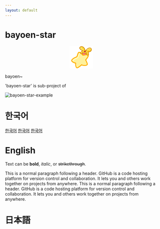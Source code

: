 ```yaml
---
layout: default
---
```


# bayoen-star

<p align="center">   
   <img src="/bayoen-star/dailycarbuncle_kirbuncle.png" width="15%" hspace="10"/>
</p>

bayoen~

'bayoen-star' is sub-project of

![bayoen-star-example](/bayoen-star-example.png#center)

<a name="Korean"> </a>
# 한국어
<a href="{{ page.url }}#Korean" class="btn" style="color: black; border-color: gray;">한국어</a>
<a href="{{ page.url }}#Korean" class="btn" style="color: black; border-color: black;">한국어</a>
<a href="{{ page.url }}#Korean" class="btn" style="color: black; border-color: #157878;">한국어</a>


<a name="English"> </a>
# English

Text can be **bold**, _italic_, or ~~strikethrough~~.

This is a normal paragraph following a header. GitHub is a code hosting platform for version control and collaboration. It lets you and others work together on projects from anywhere.
This is a normal paragraph following a header. GitHub is a code hosting platform for version control and collaboration. It lets you and others work together on projects from anywhere.

<a name="Japanese"> </a>
# 日本語
